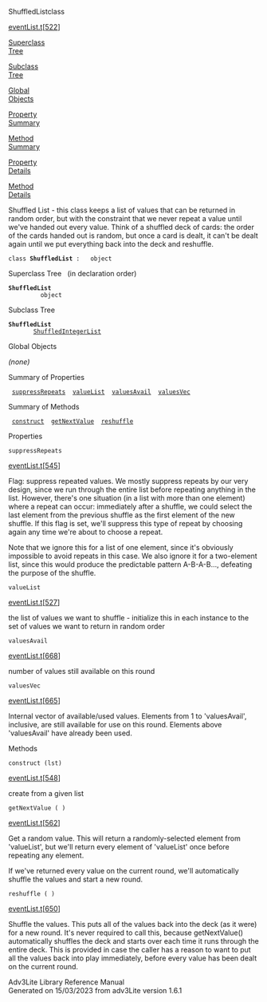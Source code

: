 <span class="title">ShuffledList</span><span class="type">class</span>

[eventList.t](../file/eventList.t.html)\[[522](../source/eventList.t.html#522)\]

[Superclass  
Tree](#_SuperClassTree_)

[Subclass  
Tree](#_SubClassTree_)

[Global  
Objects](#_ObjectSummary_)

[Property  
Summary](#_PropSummary_)

[Method  
Summary](#_MethodSummary_)

[Property  
Details](#_Properties_)

[Method  
Details](#_Methods_)

<div class="fdesc">

Shuffled List - this class keeps a list of values that can be returned
in random order, but with the constraint that we never repeat a value
until we've handed out every value. Think of a shuffled deck of cards:
the order of the cards handed out is random, but once a card is dealt,
it can't be dealt again until we put everything back into the deck and
reshuffle.

`class `**`ShuffledList`**` :   object`

</div>

<span id="_SuperClassTree_"></span>

<div class="mjhd">

<span class="hdln">Superclass Tree</span>   (in declaration order)

</div>

**`ShuffledList`**  
`         object`  
<span id="_SubClassTree_"></span>

<div class="mjhd">

<span class="hdln">Subclass Tree</span>  

</div>

**`ShuffledList`**  
`         `[`ShuffledIntegerList`](../object/ShuffledIntegerList.html)  
<span id="_ObjectSummary_"></span>

<div class="mjhd">

<span class="hdln">Global Objects</span>  

</div>

*(none)* <span id="_PropSummary_"></span>

<div class="mjhd">

<span class="hdln">Summary of Properties</span>  

</div>

` `[`suppressRepeats`](#suppressRepeats)`  `[`valueList`](#valueList)`  `[`valuesAvail`](#valuesAvail)`  `[`valuesVec`](#valuesVec)`  `

<span id="_MethodSummary_"></span>

<div class="mjhd">

<span class="hdln">Summary of Methods</span>  

</div>

` `[`construct`](#construct)`  `[`getNextValue`](#getNextValue)`  `[`reshuffle`](#reshuffle)`  `

<span id="_Properties_"></span>

<div class="mjhd">

<span class="hdln">Properties</span>  

</div>

<span id="suppressRepeats"></span>

`suppressRepeats`

[eventList.t](../file/eventList.t.html)\[[545](../source/eventList.t.html#545)\]

<div class="desc">

Flag: suppress repeated values. We mostly suppress repeats by our very
design, since we run through the entire list before repeating anything
in the list. However, there's one situation (in a list with more than
one element) where a repeat can occur: immediately after a shuffle, we
could select the last element from the previous shuffle as the first
element of the new shuffle. If this flag is set, we'll suppress this
type of repeat by choosing again any time we're about to choose a
repeat.

Note that we ignore this for a list of one element, since it's obviously
impossible to avoid repeats in this case. We also ignore it for a
two-element list, since this would produce the predictable pattern
A-B-A-B..., defeating the purpose of the shuffle.

</div>

<span id="valueList"></span>

`valueList`

[eventList.t](../file/eventList.t.html)\[[527](../source/eventList.t.html#527)\]

<div class="desc">

the list of values we want to shuffle - initialize this in each instance
to the set of values we want to return in random order

</div>

<span id="valuesAvail"></span>

`valuesAvail`

[eventList.t](../file/eventList.t.html)\[[668](../source/eventList.t.html#668)\]

<div class="desc">

number of values still available on this round

</div>

<span id="valuesVec"></span>

`valuesVec`

[eventList.t](../file/eventList.t.html)\[[665](../source/eventList.t.html#665)\]

<div class="desc">

Internal vector of available/used values. Elements from 1 to
'valuesAvail', inclusive, are still available for use on this round.
Elements above 'valuesAvail' have already been used.

</div>

<span id="_Methods_"></span>

<div class="mjhd">

<span class="hdln">Methods</span>  

</div>

<span id="construct"></span>

`construct (lst)`

[eventList.t](../file/eventList.t.html)\[[548](../source/eventList.t.html#548)\]

<div class="desc">

create from a given list

</div>

<span id="getNextValue"></span>

`getNextValue ( )`

[eventList.t](../file/eventList.t.html)\[[562](../source/eventList.t.html#562)\]

<div class="desc">

Get a random value. This will return a randomly-selected element from
'valueList', but we'll return every element of 'valueList' once before
repeating any element.

If we've returned every value on the current round, we'll automatically
shuffle the values and start a new round.

</div>

<span id="reshuffle"></span>

`reshuffle ( )`

[eventList.t](../file/eventList.t.html)\[[650](../source/eventList.t.html#650)\]

<div class="desc">

Shuffle the values. This puts all of the values back into the deck (as
it were) for a new round. It's never required to call this, because
getNextValue() automatically shuffles the deck and starts over each time
it runs through the entire deck. This is provided in case the caller has
a reason to want to put all the values back into play immediately,
before every value has been dealt on the current round.

</div>

<div class="ftr">

Adv3Lite Library Reference Manual  
Generated on 15/03/2023 from adv3Lite version 1.6.1

</div>
